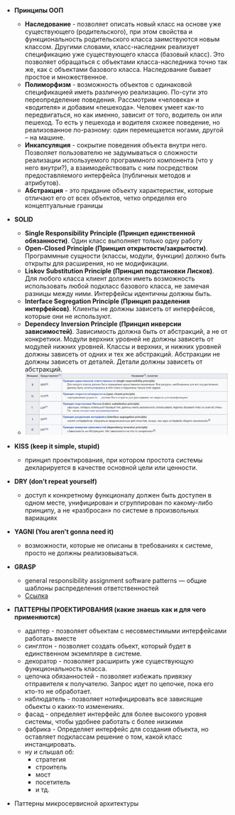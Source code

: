 - **Принципы ООП**
  - __Наследование__ - позволяет описать новый класс на основе уже существующего (родительского), при этом свойства и функциональность родительского класса заимствуются новым классом. Другими словами, класс-наследник реализует спецификацию уже существующего класса (базовый класс). Это позволяет обращаться с объектами класса-наследника точно так же, как с объектами базового класса. Наследование бывает простое и множественное.
  - __Полиморфизм__ - возможность объектов с одинаковой спецификацией иметь различную реализацию. По-сути это переопределение поведения. Рассмотрим «человека» и «водителя» и добавим «пешехода». Человек умеет как-то передвигаться, но как именно, зависит от того, водитель он или пешеход. То есть у пешехода и водителя схожее поведение, но реализованное по-разному: один перемещается ногами, другой – на машине.
  - __Инкапсуляция__ - сокрытие поведения объекта внутри него. Позволяет пользователю не задумываться о сложности реализации используемого программного компонента (что у него внутри?), а взаимодействовать с ним посредством предоставляемого интерфейса (публичных методов и атрибутов).
  - __Абстракция__ - это придание объекту характеристик, которые отличают его от всех объектов, четко определяя его концептуальные границы


- **SOLID**

  - **Single Responsibility Principle (Принцип единственной обязанности)**. Один класс выполняет только одну работу
  - **Open-Closed Principle (Принцип открытости/закрытости)**. Программные сущности (классы, модули, функции) должно быть открыты для расширения, но не модификации.
  - **Liskov Substitution Principle (Принцип подстановки Лисков)**. Для любого класса клиент должен иметь возможность использовать любой подкласс базового класса, не замечая разницы между ними. Интерфейсы идентичны должны быть.
  - **Interface Segregation Principle (Принцип разделения интерфейсов)**. Клиенты не должны зависеть от интерфейсов, которые они не используют.
  - **Dependecy Inversion Principle (Принцип инверсии зависимостей)**. Зависимость должна быть от абстракций, а не от конкретики. Модули верхних уровней не должны зависеть от модулей нижних уровней. Классы и верхних, и нижних уровней должны зависеть от одних и тех же абстракций. Абстракции не должны зависеть от деталей. Детали должны зависеть от абстракций.
  - ![img.png](pictures/principles/img.png)


- **KISS (keep it simple, stupid)**
  - принцип проектирования, при котором простота системы декларируется в качестве основной цели или ценности.


- **DRY (don’t repeat yourself)**
  - доступ к конкретному функционалу должен быть доступен в одном месте, унифицирован и сгруппирован по какому-либо принципу, а не «разбросан» по системе в произвольных вариациях


- **YAGNI (You aren't gonna need it)**
  - возможности, которые не описаны в требованиях к системе, просто не должны реализовываться.


- **GRASP**
  - general responsibility assignment software patterns — общие шаблоны распределения ответственностей
  - [Ссылка](https://ru.wikipedia.org/wiki/GRASP)


- **ПАТТЕРНЫ ПРОЕКТИРОВАНИЯ (какие знаешь как и для чего применяются)**
  - адаптер - позволяет объектам с несовместимыми интерфейсами работать вместе
  - синглтон - позволяет создать обьект, который будет в единственном экземпляре в системе.
  - декоратор - позволяет расширить уже существующую функциональность класса.
  - цепочка обязанностей - позволяет избежать привязку отправителя к получателю. Запрос идет по цепочке, пока его кто-то не обработает.
  - наблюдатель - позволяет нотифицировать все зависящие обьекты о каких-то изменениях.
  - фасад - определяет интерфейс для более высокого уровня системы, чтобы удобнее работать с более низкими
  - фабрика - Определяет интерфейс для создания объекта, но оставляет подклассам решение о том, какой класс инстанцировать.
  - ну и слышал об:
    - стратегия
    - строитель
    - мост
    - посетитель
    - и тд.

- Паттерны микросервисной архитектуры
